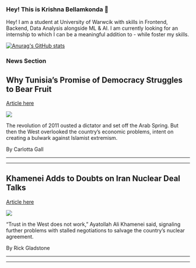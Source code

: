 ### Hey! This is Krishna Bellamkonda 👋

Hey! I am a student at University of Warwcik with skills in Frontend, Backend, Data Analysis alongside ML & AI. I am currently looking for an internship to which I can be a meaningful addition to - while foster my skills.   

[![Anurag's GitHub stats](https://github-readme-stats.vercel.app/api?username=KrishnaBellamkonda)](https://github.com/KrishnaBellamkonda/github-readme-stats)

### News Section 
Why Tunisia’s Promise of Democracy Struggles to Bear Fruit
----------------------------------------------------------

[Article here](https://www.nytimes.com/2021/07/28/world/africa/tunisia-revolution-democracy.html)

[![](https://static01.nyt.com/images/2021/07/28/world/28tunisia-us/merlin_41620597_10b72e9c-a1d5-4ba9-b55b-4c72dd4fc9f4-superJumbo.jpg)](https://www.nytimes.com/2021/07/28/world/africa/tunisia-revolution-democracy.html)

The revolution of 2011 ousted a dictator and set off the Arab Spring. But then the West overlooked the country’s economic problems, intent on creating a bulwark against Islamist extremism.

By Carlotta Gall

* * *

* * *

Khamenei Adds to Doubts on Iran Nuclear Deal Talks
--------------------------------------------------

[Article here](https://www.nytimes.com/2021/07/28/world/middleeast/khamenei-iran-nuclear-talks.html)

[![](https://static01.nyt.com/images/2021/07/28/world/28iran-nukes/merlin_191803620_8aa7f361-4abd-4301-a9ac-6c1378d68f61-superJumbo.jpg)](https://www.nytimes.com/2021/07/28/world/middleeast/khamenei-iran-nuclear-talks.html)

“Trust in the West does not work,” Ayatollah Ali Khamenei said, signaling further problems with stalled negotiations to salvage the country’s nuclear agreement.

By Rick Gladstone

* * *

* * *
